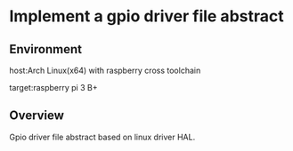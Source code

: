 
Implement a gpio driver file abstract
======================================

## Environment

host:Arch Linux(x64) with raspberry cross toolchain

target:raspberry pi 3 B+

## Overview

Gpio driver file abstract based on linux driver HAL.


